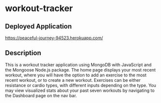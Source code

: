 # workout-tracker

## Deployed Application
https://peaceful-journey-94523.herokuapp.com/

## Description
This is a workout tracker application using MongoDB with JavaScript and the Mongoose Node.js package. The home page displays your most recent workout, where you will have the option to add an exercise to the most recent workout, or to create a new workout. Exercises can be either resistance or cardio types, with different inputs depending on the type. You may view visualized stats about your past seven workouts by navigating to the Dashboard page on the nav bar.

